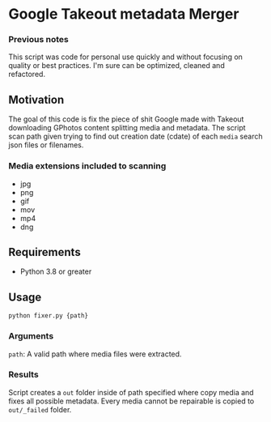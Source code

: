 # Google Takeout metadata Merger

### Previous notes

This script was code for personal use quickly and without focusing on quality or best practices. I'm sure can be optimized, cleaned and refactored.

## Motivation

The goal of this code is fix the piece of shit Google made with Takeout downloading GPhotos content splitting media and metadata.
The script scan path given trying to find out creation date (cdate) of each `media` search json files or filenames.

### Media extensions included to scanning

- jpg
- png
- gif
- mov
- mp4
- dng

## Requirements

- Python 3.8 or greater

## Usage

```
python fixer.py {path}
```

### Arguments

`path`: A valid path where media files were extracted.

### Results

Script creates a `out` folder inside of path specified where copy media and fixes all possible metadata.
Every media cannot be repairable is copied to `out/_failed` folder.
